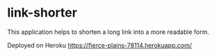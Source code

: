 # link-shorter
This application helps to shorten a long link into a more readable form.

Deployed on Heroku
https://fierce-plains-78114.herokuapp.com/
